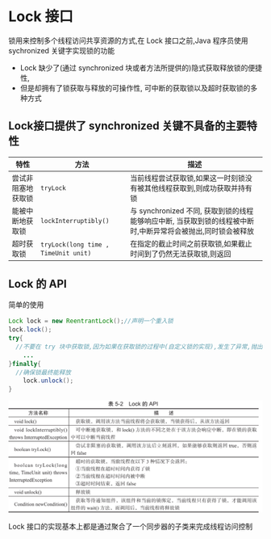 # Lock 接口

锁用来控制多个线程访问共享资源的方式,在 Lock 接口之前,Java 程序员使用 sychronized 关键字实现锁的功能

- Lock 缺少了(通过 synchronized 块或者方法所提供的)隐式获取释放锁的便捷性,
- 但是却拥有了锁获取与释放的可操作性, 可中断的获取锁以及超时获取锁的多种方式

## Lock接口提供了 synchronized 关键不具备的主要特性

| 特性               | 方法                                 | 描述                                                         |
| ------------------ | ------------------------------------ | ------------------------------------------------------------ |
| 尝试非阻塞地获取锁 | `tryLock`                            | 当前线程尝试获取锁,如果这一时刻锁没有被其他线程获取到,则成功获取并持有锁 |
| 能被中断地获取锁   | `lockInterruptibly()`                | 与 synchronized 不同, 获取到锁的线程能够响应中断, 当获取到锁的线程被中断时,中断异常将会被抛出,同时锁会被释放 |
| 超时获取锁         | `tryLock(long time , TimeUnit unit)` | 在指定的截止时间之前获取锁,如果截止时间到了仍然无法获取锁,则返回 |

## Lock 的 API

简单的使用

```java
Lock lock = new ReentrantLock();//声明一个重入锁
lock.lock();
try{
  //不要在 try 块中获取锁,因为如果在获取锁的过程中(自定义锁的实现),发生了异常,抛出异常的同时,会导致锁无故释放
	...
}finally{
  //确保锁最终能释放
	lock.unlock();
}
```

![image-20200308001300248](../../../assets/image-20200308001300248.png)

Lock 接口的实现基本上都是通过聚合了一个同步器的子类来完成线程访问控制

## 